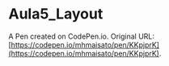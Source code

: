 # Aula5_Layout

A Pen created on CodePen.io. Original URL: [https://codepen.io/mhmaisato/pen/KKpjprK](https://codepen.io/mhmaisato/pen/KKpjprK).


